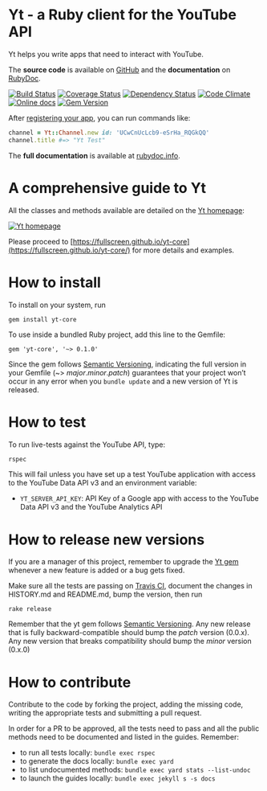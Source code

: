 Yt - a Ruby client for the YouTube API
======================================

Yt helps you write apps that need to interact with YouTube.

The **source code** is available on [GitHub](https://github.com/fullscreen/yt-core) and the **documentation** on [RubyDoc](http://www.rubydoc.info/gems/yt-core/frames).

[![Build Status](http://img.shields.io/travis/Fullscreen/yt-core/master.svg)](https://travis-ci.org/Fullscreen/yt-core)
[![Coverage Status](http://img.shields.io/coveralls/Fullscreen/yt-core/master.svg)](https://coveralls.io/r/Fullscreen/yt-core)
[![Dependency Status](http://img.shields.io/gemnasium/Fullscreen/yt-core.svg)](https://gemnasium.com/Fullscreen/yt-core)
[![Code Climate](http://img.shields.io/codeclimate/github/Fullscreen/yt-core.svg)](https://codeclimate.com/github/Fullscreen/yt-core)
[![Online docs](http://img.shields.io/badge/docs-✓-green.svg)](http://www.rubydoc.info/gems/yt/frames)
[![Gem Version](http://img.shields.io/gem/v/yt.svg)](http://rubygems.org/gems/yt-core)

After [registering your app](https://fullscreen.github.io/yt-core/), you can run commands like:

```ruby
channel = Yt::Channel.new id: 'UCwCnUcLcb9-eSrHa_RQGkQQ'
channel.title #=> "Yt Test"
```

The **full documentation** is available at [rubydoc.info](http://www.rubydoc.info/gems/yt/frames).


A comprehensive guide to Yt
===========================

All the classes and methods available are detailed on the [Yt homepage](https://fullscreen.github.io/yt-core/):

[![Yt homepage](https://cloud.githubusercontent.com/assets/10076/19788369/b61d7756-9c5c-11e6-8bd8-05f8d67aef4e.png)](https://fullscreen.github.io/yt-core/)

Please proceed to [https://fullscreen.github.io/yt-core](https://fullscreen.github.io/yt-core/) for more details and examples.


How to install
==============

To install on your system, run

    gem install yt-core

To use inside a bundled Ruby project, add this line to the Gemfile:

    gem 'yt-core', '~> 0.1.0'

Since the gem follows [Semantic Versioning](http://semver.org),
indicating the full version in your Gemfile (~> *major*.*minor*.*patch*)
guarantees that your project won’t occur in any error when you `bundle update`
and a new version of Yt is released.

How to test
===========

To run live-tests against the YouTube API, type:

```bash
rspec
```

This will fail unless you have set up a test YouTube application with access to
the YouTube Data API v3 and an environment variable:

- `YT_SERVER_API_KEY`: API Key of a Google app with access to the YouTube Data API v3 and the YouTube Analytics API


How to release new versions
===========================

If you are a manager of this project, remember to upgrade the [Yt gem](http://rubygems.org/gems/yt)
whenever a new feature is added or a bug gets fixed.

Make sure all the tests are passing on [Travis CI](https://travis-ci.org/Fullscreen/yt-core),
document the changes in HISTORY.md and README.md, bump the version, then run

    rake release

Remember that the yt gem follows [Semantic Versioning](http://semver.org).
Any new release that is fully backward-compatible should bump the *patch* version (0.0.x).
Any new version that breaks compatibility should bump the *minor* version (0.x.0)

How to contribute
=================

Contribute to the code by forking the project, adding the missing code,
writing the appropriate tests and submitting a pull request.

In order for a PR to be approved, all the tests need to pass and all the public
methods need to be documented and listed in the guides. Remember:

- to run all tests locally: `bundle exec rspec`
- to generate the docs locally: `bundle exec yard`
- to list undocumented methods: `bundle exec yard stats --list-undoc`
- to launch the guides locally: `bundle exec jekyll s -s docs`
